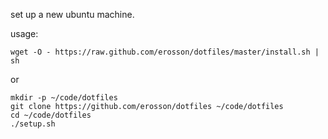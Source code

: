 set up a new ubuntu machine.

usage: 

    wget -O - https://raw.github.com/erosson/dotfiles/master/install.sh | sh

or

    mkdir -p ~/code/dotfiles
    git clone https://github.com/erosson/dotfiles ~/code/dotfiles
    cd ~/code/dotfiles
    ./setup.sh
